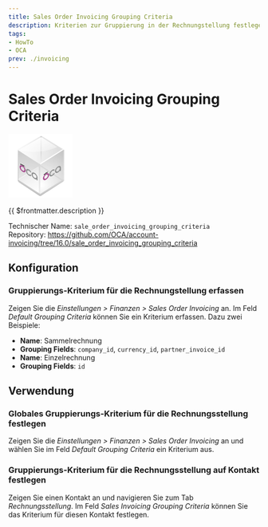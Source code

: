 ```yaml
---
title: Sales Order Invoicing Grouping Criteria
description: Kriterien zur Gruppierung in der Rechnungstellung festlegen.
tags:
- HowTo
- OCA
prev: ./invoicing
---
```

# Sales Order Invoicing Grouping Criteria
![icon_oca_app](attachments/icon_oca_app.png)

{{ $frontmatter.description }}

Technischer Name: `sale_order_invoicing_grouping_criteria`\
Repository: <https://github.com/OCA/account-invoicing/tree/16.0/sale_order_invoicing_grouping_criteria>

## Konfiguration

### Gruppierungs-Kriterium für die Rechnungstellung erfassen

Zeigen Sie die *Einstellungen > Finanzen > Sales Order Invoicing* an. Im Feld *Default Grouping Criteria* können Sie ein Kriterium erfassen. Dazu zwei Beispiele:

* **Name**: Sammelrechnung
* **Grouping Fields**: `company_id`, `currency_id`, `partner_invoice_id`
* **Name**: Einzelrechnung
* **Grouping Fields**: `id`

## Verwendung

### Globales Gruppierungs-Kriterium für die Rechnungsstellung festlegen

Zeigen Sie die *Einstellungen > Finanzen > Sales Order Invoicing* an und wählen Sie im Feld *Default Grouping Criteria* ein Kriterium aus.

### Gruppierungs-Kriterium für die Rechnungsstellung auf Kontakt festlegen

Zeigen Sie einen Kontakt an und navigieren Sie zum Tab *Rechnungsstellung*. Im Feld *Sales Invoicing Grouping Criteria* können Sie das Kriterium für diesen Kontakt festlegen.